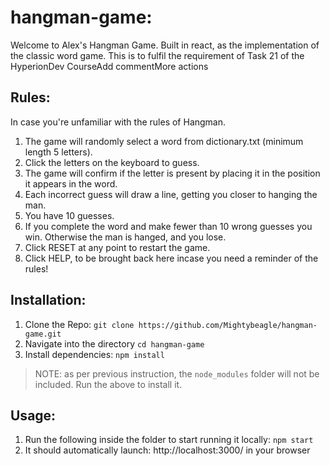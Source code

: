 # hangman-game:
Welcome to Alex's Hangman Game. Built in react, as the implementation of the classic word game. This is to fulfil the requirement of Task 21 of the HyperionDev CourseAdd commentMore actions


## Rules:
In case you're unfamiliar with the rules of Hangman.
1. The game will randomly select a word from dictionary.txt (minimum length 5 letters).
2. Click the letters on the keyboard to guess.
3. The game will confirm if the letter is present by placing it in the position it appears in the word.
4. Each incorrect guess will draw a line, getting you closer to hanging the man.
5. You have 10 guesses.
6. If you complete the word and make fewer than 10 wrong guesses you win. Otherwise the man is hanged, and you lose.
7. Click RESET at any point to restart the game.
8. Click HELP, to be brought back here incase you need a reminder of the rules!


## Installation: 
1. Clone the Repo:
   `git clone https://github.com/Mightybeagle/hangman-game.git`
2. Navigate into the directory
   `cd hangman-game`
3. Install dependencies:
   `npm install`
> NOTE: as per previous instruction, the `node_modules` folder will not be included. Run the above to install it.


## Usage:
1. Run the following inside the folder to start running it locally:
   `npm start`
2. It should automatically launch: http://localhost:3000/ in your browser
